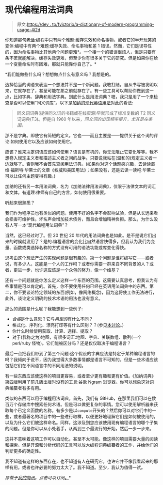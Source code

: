 # 现代编程用法词典

> 原文:[https://dev . to/fvictorio/a-dictionary-of-modern-programming-usage-4i2d](https://dev.to/fvictorio/a-dictionary-of-modern-programming-usage-4i2d)

你知道那句[老话](https://martinfowler.com/bliki/TwoHardThings.html):编程中只有两个难题:缓存失效和命名事物，或者它的半开玩笑的变体:编程中有两个难题:缓存失效、命名事物和差 1 错误。然而，它们是误导性的，因为命名事物比其他两个问题更难*。一个接一个的错误很烦人，但是只要有条不紊就能解决。缓存失效更难，但至少你有很多关于它的研究。但是如果你在给一个变量命名时有困难，那就只能靠你自己了。*

 *我们能做些什么吗？想想做点什么有意义吗？我想是的。

选择恰当的词语来表达一个想法并不是一个新问题。我敢打赌，自从书写被发明以来，它就存在了，甚至可能在那之前就存在了。有一些工具可以帮助你做到这一点，比如字典、辞典和用法字典。到底什么是用法词典？嗯，我只是用了一个来检查是否可以使用“同义词库”。以下是[加纳的现代英语用法](https://en.wikipedia.org/wiki/Garner%27s_Modern_English_Usage)对此的看法:

> 同义词词典(提供同义词的书籍或在线资源)早就形成了标准复数的 T2 同义词词典(T3)。但是自 1960 年以来，*同义词的出现频率攀升，尤其是在美国。*

那不是字典。即使它有简短的定义，它也——而且主要是——提供关于这个词的评论:如何使用它以及应该如何使用它。

应该？谁来决定词语应该如何使用？语言是有机的，你无法阻止它变化等等。我不想卷入规定主义者和描述主义者之间的战争。只要说我站在(温和的)规定主义者一边就够了。否则我不会首先查阅用法词典。(如果你对这个话题感兴趣，去读读戴维·福斯特·华莱士的文章《权威和美国用法》；如果没有，还是去读一读吧:华莱士可以让任何主题变得有趣。)

加纳的还有另一本用法词典，名为《加纳法律用法词典》，仅限于法律文本的词汇和文体。有道理:律师有自己的方言，如何使用很重要。

听起来很熟悉？

我们作为程序员也有类似的问题。使用不好的名字不会影响试验，但是从长远来看会损害可维护性。坏名声会增加技术债务，而且会增加精神负担。那么，为什么没有人写一本“现代编程用法词典”？

当然，这已经过时了。但 20 世纪 20 年代的用法词典也是如此。是不是说它们出来的时候就没用了？是的:编程语言的变化比自然语言快得多，但我认为我们为变量、函数或类选择名称的方式没有可用的语法功能或库变化得快。

思考由这个想法产生的实现问题是很有趣的，第一个问题是谁将编写它——或者说，有多少人。这能是一个人的工作吗？或者你需要一群来自不同背景的人？或者，更进一步，也许这应该是一个众包的努力，像一个维基？

还有一个问题就是你怎么定义这样一个东西的范围。这需要认真思考，但我认为有些事情是可以肯定的。首先，你不要使用任何已经在英语用法词典中的东西。第二，你不要谈论特定领域的东西(例如，像网络概念)，因为这将使工作无法进行，此外，谈论定义明确的技术术语的用法也没有意义。

那么的范围是什么呢？我能想到一些例子:

*   *合格*是什么意思？它与*典型的*有什么不同？
*   格式化、序列化、漂亮打印等有什么区别？？(参见[本讨论](https://twitter.com/sebmck/status/1101286535486365696)。)
*   你什么时候使用获取、计算、选择、提取？
*   对于(我称之为)地图，有很多词汇:地图、字典、关联数组、散列(一个 perl/ruby 怪物)。它们能被区分吗？还是仅仅取决于编程语言？

最后一点把我们带到了第三个问题:这个假设的字典应该是特定于某种编程语言的吗？我倾向于说不，因为我觉得大多数事情都是语言不可知的。但是一些术语应该包括它们在不同语言中的不同用法的说明。

有一些东西应该使这样的项目更容易，或者至少更有趣和更有价值。《加纳词典》第四版利用了前几版出版时没有的工具:谷歌 Ngram 浏览器。你可以想象这对词典编纂者有多有用。

类似的东西可以用于编程用法词典。首先，我们有 GitHub，在那里我们可以在数百万个存储库中搜索任何术语。但是可以做更复杂的事情。您可以使用解析器来获取每个已定义函数的名称。有多少是以`compute`开头的？然后你可以对它们中的一些，或者最著名的项目中的一些进行取样，以便更好地理解它们是如何被使用的，以及为什么它们被这样命名。同样，这涉及到您应该使用现有编程语言的哪个子集的问题。但是你可以从小处着手，从两到三个最流行的开始，然后一步一步来。

这并不意味着这项工作可以自动化，甚至不太可能。像这样的项目需要大量的阅读和探索。但是开源和分析代码的工具可以放大编程词典编纂者的工作，并给他们的判断更多的确定性。

我不知道有这样的东西存在，也不知道有人在研究它。也许它并不像我看起来的那样有用，或者也许必要的努力太大了。我不知道。至少，我认为值得一试。

*原载于[我的简讯](https://buttondown.email/fvictorio/archive/c1b11753-62be-41f5-9ace-275a47f7e1f9)。点击可以订阅[。](https://buttondown.email/fvictorio)**